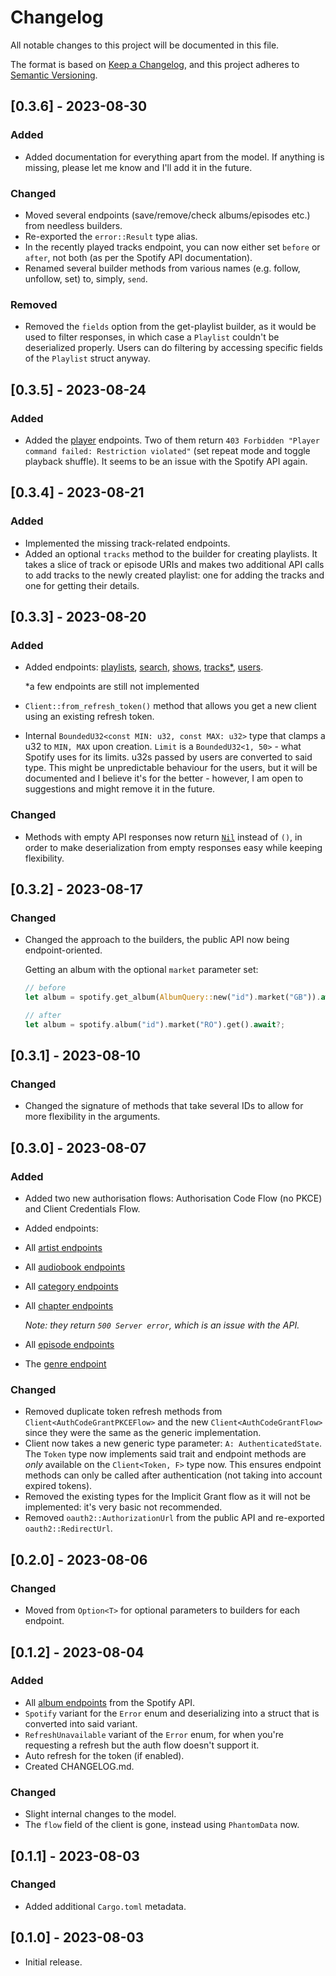 # Changelog

All notable changes to this project will be documented in this file.

The format is based on [Keep a Changelog](https://keepachangelog.com/en/1.0.0/),
and this project adheres to [Semantic Versioning](https://semver.org/spec/v2.0.0.html).

## [0.3.6] - 2023-08-30

### Added

- Added documentation for everything apart from the model. If anything is missing, please let me know and I'll add it in the future.

### Changed

- Moved several endpoints (save/remove/check albums/episodes etc.) from needless builders.
- Re-exported the `error::Result` type alias.
- In the recently played tracks endpoint, you can now either set `before` or `after`, not both (as per the Spotify API documentation).
- Renamed several builder methods from various names (e.g. follow, unfollow, set) to, simply, `send`.

### Removed

- Removed the `fields` option from the get-playlist builder, as it would be used to filter responses, in which case a `Playlist` couldn't be deserialized
properly. Users can do filtering by accessing specific fields of the `Playlist` struct anyway.


## [0.3.5] - 2023-08-24

### Added

- Added the [player](https://developer.spotify.com/documentation/web-api/reference/get-information-about-the-users-current-playback) endpoints.
Two of them return `403 Forbidden "Player command failed: Restriction violated"` (set repeat mode and toggle playback shuffle).
It seems to be an issue with the Spotify API again.

## [0.3.4] - 2023-08-21

### Added

- Implemented the missing track-related endpoints.
- Added an optional `tracks` method to the builder for creating playlists. It takes a slice of track or episode URIs and makes two additional API calls
to add tracks to the newly created playlist: one for adding the tracks and one for getting their details.

## [0.3.3] - 2023-08-20

### Added

- Added endpoints: [playlists](https://developer.spotify.com/documentation/web-api/reference/get-playlist),
  [search](https://developer.spotify.com/documentation/web-api/reference/search),
  [shows](https://developer.spotify.com/documentation/web-api/reference/get-a-show),
  [tracks*](https://developer.spotify.com/documentation/web-api/reference/get-track),
  [users](https://developer.spotify.com/documentation/web-api/reference/get-current-users-profile).
  
   *a few endpoints are still not implemented
- `Client::from_refresh_token()` method that allows you get a new client using an existing refresh token.
- Internal `BoundedU32<const MIN: u32, const MAX: u32>` type that clamps a u32 to `MIN, MAX` upon creation. `Limit` is a `BoundedU32<1, 50>` -
  what Spotify uses for its limits. u32s passed by users are converted to said type. This might be unpredictable behaviour for the users,
  but it will be documented and I believe it's for the better - however, I am open to suggestions and might remove it in the future.

### Changed

- Methods with empty API responses now return [`Nil`](https://docs.rs/spotify-rs/latest/spotify_rs/struct.Nil.html) instead of `()`, in order to make deserialization from empty responses easy while keeping flexibility.

## [0.3.2] - 2023-08-17

### Changed

- Changed the approach to the builders, the public API now being endpoint-oriented.

  Getting an album with the optional `market` parameter set:
  ```rs
  // before
  let album = spotify.get_album(AlbumQuery::new("id").market("GB")).await?;

  // after
  let album = spotify.album("id").market("RO").get().await?;
  ```


## [0.3.1] - 2023-08-10

### Changed

- Changed the signature of methods that take several IDs to allow for more flexibility in the arguments.

## [0.3.0] - 2023-08-07

### Added

- Added two new authorisation flows: Authorisation Code Flow (no PKCE) and Client Credentials Flow.
- Added endpoints:
- All [artist endpoints](https://developer.spotify.com/documentation/web-api/reference/get-an-artist)
- All [audiobook endpoints](https://developer.spotify.com/documentation/web-api/reference/get-an-audiobook)
- All [category endpoints](https://developer.spotify.com/documentation/web-api/reference/get-categories)
- All [chapter endpoints](https://developer.spotify.com/documentation/web-api/reference/get-a-chapter)
      
    *Note: they return `500 Server error`, which is an issue with the API.*
- All [episode endpoints](https://developer.spotify.com/documentation/web-api/reference/get-an-episode)
- The [genre endpoint](https://developer.spotify.com/documentation/web-api/reference/get-recommendation-genres)

### Changed

- Removed duplicate token refresh methods from `Client<AuthCodeGrantPKCEFlow>` and the new `Client<AuthCodeGrantFlow>` since they were the same as the generic implementation.
- Client now takes a new generic type parameter: `A: AuthenticatedState`. The `Token` type now implements said trait and endpoint methods are *only* available on the `Client<Token, F>` type now. This ensures endpoint methods can only be called after authentication (not taking into account expired tokens).
- Removed the existing types for the Implicit Grant flow as it will not be implemented: it's very basic not recommended.
- Removed `oauth2::AuthorizationUrl` from the public API and re-exported `oauth2::RedirectUrl`.

## [0.2.0] - 2023-08-06

### Changed

- Moved from `Option<T>` for optional parameters to builders for each endpoint.

## [0.1.2] - 2023-08-04

### Added

- All [album endpoints](https://developer.spotify.com/documentation/web-api/reference/get-an-album) from the Spotify API.
- `Spotify` variant for the `Error` enum and deserializing into a struct that is converted into said variant.
- `RefreshUnavailable` variant of the `Error` enum, for when you're requesting a refresh but the auth flow doesn't support it.
- Auto refresh for the token (if enabled).
- Created CHANGELOG.md.

### Changed

- Slight internal changes to the model.
- The `flow` field of the client is gone, instead using `PhantomData` now.

## [0.1.1] - 2023-08-03

### Changed

- Added additional `Cargo.toml` metadata.

## [0.1.0] - 2023-08-03

- Initial release.